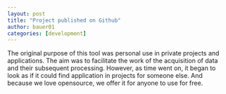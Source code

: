 ```yaml
---
layout: post
title: "Project published on Github"
author: bauer01
categories: [development]
---
```


The original purpose of this tool was personal use in private projects and applications. The aim was to facilitate the work of the acquisition of data and their subsequent processing. However, as time went on, it began to look as if it could find application in projects for someone else. And because we love opensource, we offer it for anyone to use for free.